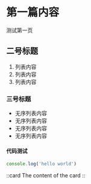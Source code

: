# 第一篇内容 

测试第一页


## 二号标题
1. 列表内容
2. 列表内容
3. 列表内容


### 三号标题
- 无序列表内容
- 无序列表内容
- 无序列表内容
- 无序列表内容


#### 代码测试
```js
console.log('hello world')
```
::card
The content of the card
::